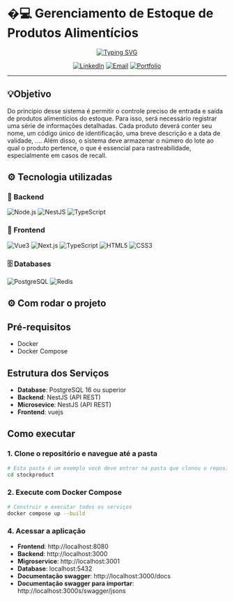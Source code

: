 # �‍💻 Gerenciamento de Estoque de Produtos Alimentícios

<div align="center">

[![Typing SVG](https://readme-typing-svg.herokuapp.com?font=Fira+Code&size=25&pause=1000&background=FFFFFF00&width=435&lines=Nestjs+;Vue+3+;PostgreSql;Redis;Typescript)](https://git.io/typing-svg)

[![LinkedIn](https://img.shields.io/badge/LinkedIn-black?style=for-the-badge&logo=linkedin&logoColor=white)](https://www.linkedin.com/in/helber-lucio-5522a4121)
[![Email](https://img.shields.io/badge/Email-black?style=for-the-badge&logo=gmail&logoColor=white)](mailto:helberluciogyn@gmail.com)
[![Portfolio](https://img.shields.io/badge/Portfolio-black?style=for-the-badge&logo=github&logoColor=white)](https://github.com/helberdepaula)

</div>

---

## 💡Objetivo

Do principio desse sistema é permitir o controle preciso de entrada e saída de
produtos alimentícios do estoque. Para isso, será necessário registrar uma série de
informações detalhadas. Cada produto deverá conter seu nome, um código único
de identificação, uma breve descrição e a data de validade, .... Além disso, o
sistema deve armazenar o número do lote ao qual o produto pertence, o que é
essencial para rastreabilidade, especialmente em casos de recall.


## ⚙️ Tecnologia utilizadas

### 🔧 Backend
![Node.js](https://img.shields.io/badge/Node.js-black?style=for-the-badge&logo=node.js&logoColor=white)
![NestJS](https://img.shields.io/badge/NestJS-black?style=for-the-badge&logo=nestjs&logoColor=white)
![TypeScript](https://img.shields.io/badge/TypeScript-black?style=for-the-badge&logo=typescript&logoColor=white)

### 🎨 Frontend
![Vue3](https://img.shields.io/badge/vue.js-black?style=for-the-badge&logo=vuejs&logoColor=white)
![Next.js](https://img.shields.io/badge/Next.js-black?style=for-the-badge&logo=next.js&logoColor=white)
![TypeScript](https://img.shields.io/badge/TypeScript-black?style=for-the-badge&logo=typescript&logoColor=white)
![HTML5](https://img.shields.io/badge/HTML5-black?style=for-the-badge&logo=html5&logoColor=white)
![CSS3](https://img.shields.io/badge/CSS3-black?style=for-the-badge&logo=css3&logoColor=white)

### 🗄️ Databases
![PostgreSQL](https://img.shields.io/badge/PostgreSQL-black?style=for-the-badge&logo=postgresql&logoColor=white)
![Redis](https://img.shields.io/badge/Redis-black?style=for-the-badge&logo=redis&logoColor=white)

## ⚙️ Com rodar o projeto

## Pré-requisitos

- Docker
- Docker Compose

## Estrutura dos Serviços

- **Database**: PostgreSQL 16 ou superior
- **Backend**: NestJS (API REST)
- **Microsevice**: NestJS (API REST)
- **Frontend**: vuejs

## Como executar

### 1. Clone o repositório e navegue até a pasta

```bash
# Esta pasta é um exemplo você deve entrar na pasta que clonou o repositório
cd stockproduct
```
### 2. Execute com Docker Compose

```bash
# Construir e executar todos os serviços
docker compose up --build
```

### 4. Acessar a aplicação

- **Frontend**: http://localhost:8080
- **Backend**: http://localhost:3000
- **Migroservice**: http://localhost:3001
- **Database**: localhost:5432
- **Documentação swagger**: http://localhost:3000/docs
- **Documentação swagger para importar**: http://localhost:3000s/swagger/jsons



</div>
